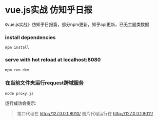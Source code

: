 # vue.js实战 仿知乎日报
《vue.js实战》仿知乎日报篇，部分npm更新，知乎api更新，已无主题类数据

### install dependencies
`npm install`

### serve with hot reload at localhost:8080
`npm run dev`

### 在当前文件夹运行request跨域服务
`node proxy.js`

运行成功会提示:
> 接口代理在 http://127.0.0.1:8010/
> 图片代理运行在 http://127.0.0.1:8011/


